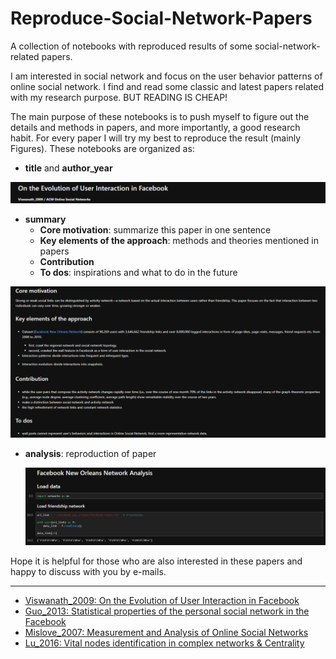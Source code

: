 # Reproduce-Social-Network-Papers
A collection of notebooks with reproduced results of some social-network-related papers.

I am interested in social network and focus on the user behavior patterns of online social network. I find and read some classic and latest papers related with my research purpose. BUT READING IS CHEAP! 

The main purpose of these notebooks is to push myself to figure out the details and methods in papers, and more importantly, a good research habit. For every paper I will try my best to reproduce the result (mainly Figures). These notebooks are organized as:

- **title** and **author_year**

![Image](https://github.com/andrewpan1027/Reproduce-Social-Network-Papers/blob/master/readme-pics/1.PNG)

- **summary**
  - **Core motivation**: summarize this paper in one sentence
  - **Key elements of the approach**: methods and theories mentioned in papers
  - **Contribution**
  - **To dos**: inspirations and what to do in the future

![Image](https://github.com/andrewpan1027/Reproduce-Social-Network-Papers/blob/master/readme-pics/2.PNG)

- **analysis**: reproduction of paper

  ![Image](https://github.com/andrewpan1027/Reproduce-Social-Network-Papers/blob/master/readme-pics/3.PNG)

Hope it is helpful for those who are also interested in these papers and happy to discuss with you by e-mails.

---

- [Viswanath_2009: On the Evolution of User Interaction in Facebook](https://nbviewer.jupyter.org/github/andrewpan1027/Reproduce-Social-Network-Papers/blob/master/Viswanath_2009.ipynb)
- [Guo_2013: Statistical properties of the personal social network in the Facebook](https://nbviewer.jupyter.org/github/andrewpan1027/Reproduce-Social-Network-Papers/blob/master/Guo_2013.ipynb)
- [Mislove_2007: Measurement and Analysis of Online Social Networks](https://nbviewer.jupyter.org/github/andrewpan1027/Reproduce-Social-Network-Papers/blob/master/Mislove_2007.ipynb)
- [Lu_2016: Vital nodes identification in complex networks & Centrality](https://nbviewer.jupyter.org/github/andrewpan1027/Reproduce-Social-Network-Papers/blob/master/Lu_2016%26Centrality.ipynb)